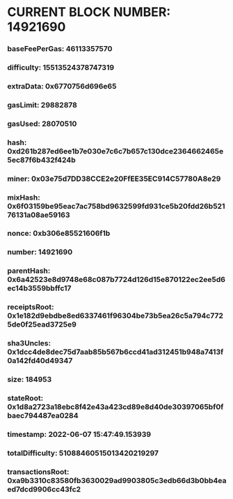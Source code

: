 # CURRENT BLOCK NUMBER: 14921690

### baseFeePerGas: 46113357570
### difficulty: 15513524378747319
### extraData: 0x6770756d696e65
### gasLimit: 29882878
### gasUsed: 28070510
### hash: 0xd261b287ed6ee1b7e030e7c6c7b657c130dce2364662465e5ec87f6b432f424b
### miner: 0x03e75d7DD38CCE2e20FfEE35EC914C57780A8e29
### mixHash: 0x6f03159be95eac7ac758bd9632599fd931ce5b20fdd26b52176131a08ae59163
### nonce: 0xb306e85521606f1b
### number: 14921690
### parentHash: 0x6a42523e8d9748e68c087b7724d126d15e870122ec2ee5d6ec14b3559bbffc17
### receiptsRoot: 0x1e182d9ebdbe8ed6337461f96304be73b5ea26c5a794c7725de0f25ead3725e9
### sha3Uncles: 0x1dcc4de8dec75d7aab85b567b6ccd41ad312451b948a7413f0a142fd40d49347
### size: 184953
### stateRoot: 0x1d8a2723a18ebc8f42e43a423cd89e8d40de30397065bf0fbaec794487ea0284
### timestamp: 2022-06-07 15:47:49.153939
### totalDifficulty: 51088460515013420219297
### transactionsRoot: 0xa9b3310c83580fb3630029ad9903805c3edb66d3b0bb4eaed7dcd9906cc43fc2
